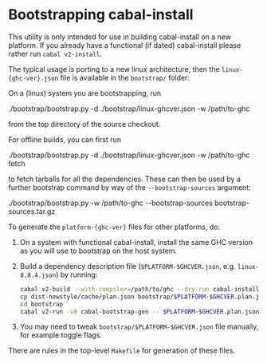 # Bootstrapping cabal-install

This utility is only intended for use in building cabal-install
on a new platform. If you already have a functional (if dated) cabal-install
please rather run `cabal v2-install`.

The typical usage is porting to a new linux architecture,
then the `linux-{ghc-ver}.json` file is available in the `bootstrap/` folder:

On a (linux) system you are bootstrapping, run

   ./bootstrap/bootstrap.py -d ./bootstrap/linux-ghcver.json -w /path/to-ghc

from the top directory of the source checkout.

For offline builds, you can first run

   ./bootstrap/bootstrap.py -d ./bootstrap/linux-ghcver.json -w /path/to-ghc fetch

to fetch tarballs for all the dependencies. These can then be used by a further
bootstrap command by way of the `--bootstrap-sources` argument:

   ./bootstrap/bootstrap.py -w /path/to-ghc --bootstrap-sources bootstrap-sources.tar.gz

To generate the `platform-{ghc-ver}` files for other platforms, do:

  1. On a system with functional cabal-install, install the same GHC version
     as you will use to bootstrap on the host system.

  2. Build a dependency description file (`$PLATFORM-$GHCVER.json`, e.g. `linux-8.8.4.json`) by running:

       ```sh
       cabal v2-build --with-compiler=/path/to/ghc --dry-run cabal-install:exe:cabal
       cp dist-newstyle/cache/plan.json bootstrap/$PLATFORM-$GHCVER.plan.json
       cd bootstrap
       cabal v2-run -v0 cabal-bootstrap-gen -- $PLATFORM-$GHCVER.plan.json | tee $PLATFORM-$GHCVER.json
       ```

  3. You may need to tweak `bootstrap/$PLATFORM-$GHCVER.json` file manually,
     for example toggle flags.

There are rules in the top-level `Makefile` for generation of these files.
